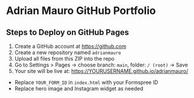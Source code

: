 # Adrian Mauro GitHub Portfolio

## Steps to Deploy on GitHub Pages

1. Create a GitHub account at https://github.com
2. Create a new repository named `adrianmauro`
3. Upload all files from this ZIP into the repo
4. Go to Settings > Pages → choose branch: `main`, folder: `/ (root)` → Save
5. Your site will be live at: https://YOURUSERNAME.github.io/adrianmauro/

- Replace `YOUR_FORM_ID` in `index.html` with your Formspree ID
- Replace hero image and Instagram widget as needed
